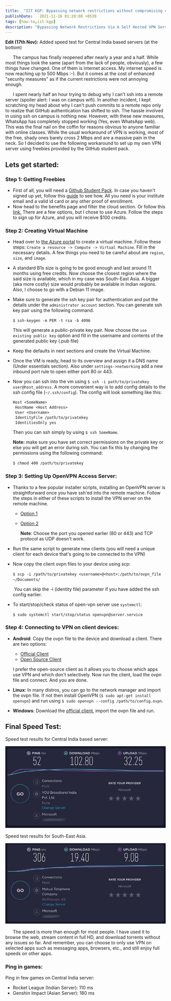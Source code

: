 ```yaml
---
title:  "IIT KGP: Bypassing network restrictions without compromising on internet speed"
publishDate:   2021-11-16 01:20:00 +0530
tags: [how-to,iit-kgp]
description: "Bypassing Network Restrictions Via A Self Hosted VPN Server"
---
```


<!--end_excerpt-->

**Edit (17th Nov):** Added speed test for Central India based servers (at the bottom)

&nbsp;&nbsp;&nbsp;&nbsp;&nbsp;&nbsp;The campus has finally reopened after nearly a year and a half. While most things look the same (apart from the lack of people, obviously), a few things have changed. One of them is internet access. My internet speed is now reaching up to 500 Mbps :-). But it comes at the cost of enhanced "security measures" as if the current restrictions were not annoying enough.

&nbsp;&nbsp;&nbsp;&nbsp;&nbsp;&nbsp;I spent nearly half an hour trying to debug why I can't ssh into a remote server (spoiler alert: I was on campus wifi). In another incident, I kept scratching my head about why I can't push commits to a remote repo only to realize that GitHub authentication has shifted to ssh. The hassle involved in using ssh on campus is nothing new. However, with these new measures, WhatsApp has completely stopped working (Yes, even WhatsApp web). This was the final nail on the coffin for reasons obvious to anyone familiar with online classes. While the usual workaround of VPN is working, most of the free, shady ones barely cross 2 Mbps and are a massive pain in the neck. So I decided to use the following workaround to set up my own VPN server using freebies provided by the GitHub student pack.

## Lets get started:

### Step 1: Getting Freebies

* First of all, you will need a [Github Student Pack](https://education.github.com). In case you haven't signed up yet, follow this [guide](https://docs.github.com/en/education/explore-the-benefits-of-teaching-and-learning-with-github-education/use-github-for-your-schoolwork/apply-for-a-student-developer-pack) to see how. All you need is your institute email and a valid id card or any other proof of enrollment.
* Now head to the benefits page and filter the cloud section. Or follow this [link.](https://education.github.com/pack/offers?sort=popularity&tag=Cloud) There are a few options, but I chose to use Azure. Follow the steps to sign up for Azure, and you will receive $100 credits.



### Step 2: Creating Virtual Machine

* Head over to [the Azure portal](https://portal.azure.com/#home) to create a virtual machine. Follow these steps: `Create a resource -> Compute -> Virtual Machine`. Fill in the necessary details. A few things you need to be careful about are `region`, `size`, and `image`.

* A standard B1s size is going to be good enough and last around 11 months using free credits. Now choose the closest region where the said size is available, which in my case was South-East Asia. A bigger (aka more costly) size would probably be available in Indian regions. Also, I choose to go with a Debian 11 image.

* Make sure to generate the ssh key pair for authentication and put the details under the `administrator account` section. You can generate ssh key pair using the following command.

   `$ ssh-keygen -m PEM -t rsa -b 4096`

   This will generate a public-private key pair. Now choose the `use existing public key` option and fill in the username and contents of the generated public key (.pub file)

* Keep the defaults in next sections and create the Virtual Machine.

* Once the VM is ready, head to its overview and assign it a DNS name (Under essentials section). Also under `settings->networking` add a new inbound port rule to open either port 80 or 443.

* Now you can ssh into the vm using `$ ssh -i path/to/privatekey user@host_address`. A more convenient way is to add config details to the ssh config file (`~/.ssh/config`). The config will look something like this:

   ```
   Host <SomeName>
   	HostName <Host Address>
   	User <Username>
   	IdentityFile /path/to/privatekey
   	IdentitiesOnly yes
   ```
   Then you can ssh simply by using `$ ssh SomeName`.

   **Note:** make sure you have set correct permissions on the private key or else you will get an error 		during ssh. You can fix this by changing the permissions using the following command:

   `$ chmod 400 /path/to/privatekey`




### Step 3: Setting Up OpenVPN Access Server:

* Thanks to a few popular installer scripts, installing an OpenVPN server is straightforward once you have ssh'ed into the remote machine. Follow the steps in either of these scripts to install the VPN server on the remote machine.
  * [Option 1](https://github.com/angristan/openvpn-install)

  * [Option 2](https://github.com/Nyr/openvpn-install)

    **Note**: Choose the port you opened earlier (80 or 443) and TCP protocol as UDP doesn't work.

* Run the same script to generate new clients (you will need a unique client for each device that's going to be connected to the VPN)

* Now copy the client ovpn files to your device using scp:

  `$ scp -i /path/to/privatekey <username>@<host>:/path/to/ovpn_file ~/Documents/`



  ​	You can skip the -i (identity file) parameter if you have added the ssh config earlier.

* To start/stop/check status of open-vpn server use `systemctl`:

  `$ sudo systemctl start/stop/status openvpn@server.service`



### Step 4: Connecting to VPN on client devices:

* **Android**: Copy the ovpn file to the device and download a client. There are two options:

  * [Official Client](https://play.google.com/store/apps/details?id=net.openvpn.openvpn)
  * [Open Source Client](https://play.google.com/store/apps/details?id=de.blinkt.openvpn)

  I prefer the open-source client as it allows you to choose which apps use VPN and which don't selectively. Now run the client, load the ovpn file and connect. And you are done.

* **Linux**: In many distros, you can go to the network manager and import the ovpn file. If not then install OpenVPN (`$ sudo apt-get install openvpn`) and run using `$ sudo openvpn --config /path/to/config.ovpn`.

* **Windows**: Download the [official client](https://openvpn.net/client-connect-vpn-for-windows/), import the ovpn file and run.



##  Final Speed Test:

Speed test results for Central India based server:

![Speed Test Results](/assets/images/iit_kgp_vpn/speed_test_2.png)



Speed test results for South-East Asia.

![Speed Test Results](/assets/images/iit_kgp_vpn/speed_test.png)

&nbsp;&nbsp;&nbsp;&nbsp;&nbsp;&nbsp;The speed is more than enough for most people. I have used it to browse the web, stream content in full HD, and download torrents without any issues so far. And remember, you can choose to only use VPN on selected apps such as messaging apps, browsers, etc., and still enjoy full speeds on other apps.

### Ping in games:

Ping in few games on Central India server:

* Rocket League (Indian Server): 110 ms
* Genshin Impact (Asian Server): 180 ms

